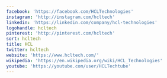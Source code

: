 ```yaml
---
facebook: 'https://facebook.com/HCLTechnologies'
instagram: 'http://instagram.com/hcltech'
linkedin: 'https://linkedin.com/company/hcl-technologies'
logohandle: hcltech
pinterest: 'http://pinterest.com/hcltech'
sort: hcltech
title: HCL
twitter: hcltech
website: 'https://www.hcltech.com/'
wikipedia: 'https://en.wikipedia.org/wiki/HCL_Technologies'
youtube: 'https://youtube.com/user/HCLTechtube'
---
```

